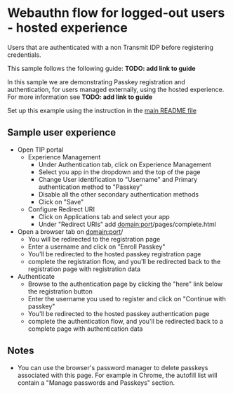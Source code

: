 # Webauthn flow for logged-out users - hosted experience

Users that are authenticated with a non Transmit IDP before registering credentials.

This sample follows the following guide: **TODO: add link to guide**

In this sample we are demonstrating Passkey registration and authentication, for users managed
externally, using the hosted experience. For more information see **TODO: add link to guide**

Set up this example using the instruction in the [main README file](../README.md)

## Sample user experience

- Open TIP portal
  - Experience Management
    - Under Authentication tab, click on Experience Management
    - Select you app in the dropdown and the top of the page
    - Change User identification to "Username" and Primary authentication method to "Passkey"
    - Disable all the other secondary authentication methods
    - Click on "Save"
  - Configure Redirect URI
    - Click on Applications tab and select your app
    - Under "Redirect URIs" add <domain:port>/pages/complete.html
- Open a browser tab on <domain:port>/
  - You will be redirected to the registration page
  - Enter a username and click on "Enroll Passkey"
  - You'll be redirected to the hosted passkey registration page
  - complete the registration flow, and you'll be redirected back to the registration page with
    registration data
- Authenticate
  - Browse to the authentication page by clicking the "here" link below the registration button
  - Enter the username you used to register and click on "Continue with passkey"
  - You'll be redirected to the hosted passkey authentication page
  - complete the authentication flow, and you'll be redirected back to a complete page with
    authentication data

## Notes

- You can use the browser's password manager to delete passkeys associated with this page. For
  example in Chrome, the autofill list will contain a "Manage passwords and Passkeys" section.
